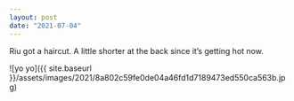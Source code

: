 ```yaml
---
layout: post
date: "2021-07-04"
---
```


Riu got a haircut. A little shorter at the back since it’s getting hot now.

![yo yo]({{ site.baseurl }}/assets/images/2021/8a802c59fe0de04a46fd1d7189473ed550ca563b.jpg)
